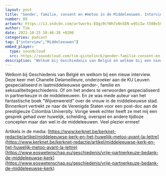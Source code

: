 ```yaml
---
layout: post
title: "Gender, familie, consent en #metoo in de Middeleeuwen. Interview met Chanelle Delameillieure"
number: 89
artwork: https://i1.sndcdn.com/artworks-EQgz9cYWh7xNnSEN-w9ScIw-t500x500.jpg
author: Tim
date: 2021-10-25 10:46:38 +0200
categories: podcast
tag: ["interview","Middeleeuwen"]
embed_player:
  type: soundcloud
  src: https://soundcloud.com/tim-gistelinck/gender-familie-consent-en-metoo-in-de-middeleeuwen-interview-met-chanelle-delameillieure
description: "Welkom bij Geschiedenis van België en welkom bij een nieuw interview."
---
```

Welkom bij Geschiedenis van België en welkom bij een nieuw interview. Deze keer met Chanelle Delameilleure, onderzoeker aan de KU Leuven gespecialiseerd in laatmiddeleeuwse gender-, familie en seksualiteitsgeschiedenis. Of om het anders te verwoorden gespecialiseerd in partnerkeuze in de middeleeuwen. En ze was mede auteur van het fantastische boek “Wijvenwereld” over de vrouw in de middeleeuwse stad. Binnenkort vertrekt ze naar de Verenigde Staten voor een post-doc aan de prestigieuze Colombia University. Vorige week echter heeft ze met mij een gesprek gehad over huwelijk, scheiding, overspel en andere tijdloze concepten maar dan wel in de middeleeuwen.  Veel plezier ermee!

Artikels in de media:
[https://www.kerknet.be/kerknet-redactie/artikel/middeleeuwse-kerk-en-het-huwelijk-metoo-avant-la-lettre](https://www.kerknet.be/kerknet-redactie/artikel/middeleeuwse-kerk-en-het-huwelijk-metoo-avant-la-lettre)
[https://www.eoswetenschap.eu/geschiedenis/vrije-partnerkeuze-bedank-de-middeleeuwse-kerk](https://www.eoswetenschap.eu/geschiedenis/vrije-partnerkeuze-bedank-de-middeleeuwse-kerk)